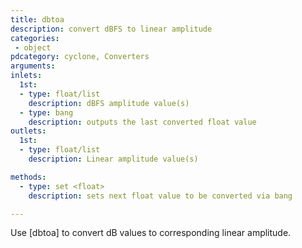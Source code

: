 ```yaml
---
title: dbtoa
description: convert dBFS to linear amplitude
categories:
 - object
pdcategory: cyclone, Converters
arguments:
inlets:
  1st:
  - type: float/list
    description: dBFS amplitude value(s)
  - type: bang
    description: outputs the last converted float value
outlets:
  1st:
  - type: float/list
    description: Linear amplitude value(s)

methods:
  - type: set <float>
    description: sets next float value to be converted via bang

---
```


Use [dbtoa] to convert dB values to corresponding linear amplitude.

